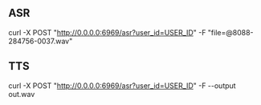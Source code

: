 ## ASR
curl -X POST "http://0.0.0.0:6969/asr?user_id=USER_ID" -F "file=@8088-284756-0037.wav"
## TTS
curl -X POST "http://0.0.0.0:6969/asr?user_id=USER_ID" -F --output out.wav
